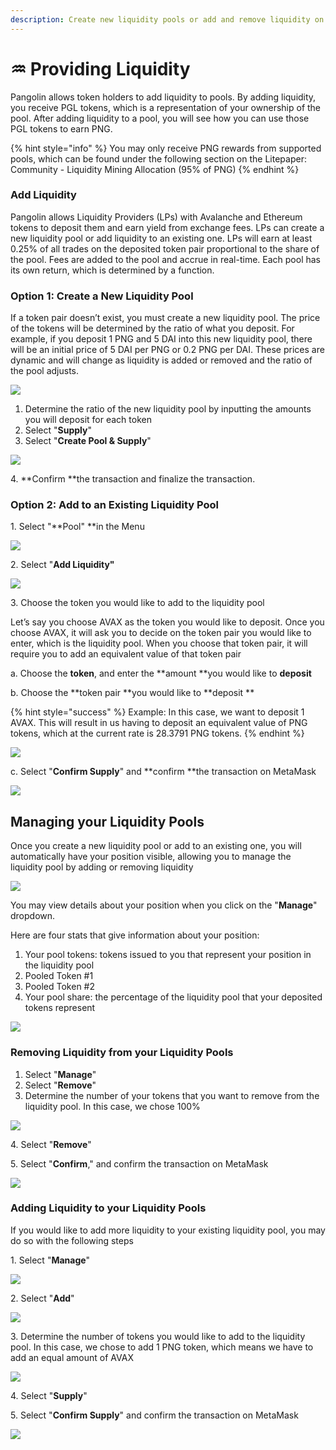 ```yaml
---
description: Create new liquidity pools or add and remove liquidity on existing pools
---
```


# ♒ Providing Liquidity

Pangolin allows token holders to add liquidity to pools. By adding liquidity, you receive PGL tokens, which is a representation of your ownership of the pool. After adding liquidity to a pool, you will see how you can use those PGL tokens to earn PNG.

{% hint style="info" %}
You may only receive PNG rewards from supported pools, which can be found under the following section on the Litepaper: Community - Liquidity Mining Allocation (95% of PNG)
{% endhint %}

### Add Liquidity&#x20;

Pangolin allows Liquidity Providers (LPs) with Avalanche and Ethereum tokens to deposit them and earn yield from exchange fees. LPs can create a new liquidity pool or add liquidity to an existing one. LPs will earn at least 0.25% of all trades on the deposited token pair proportional to the share of the pool. Fees are added to the pool and accrue in real-time. Each pool has its own return, which is determined by a function.

### **Option 1: Create a New Liquidity Pool**

If a token pair doesn’t exist, you must create a new liquidity pool. The price of the tokens will be determined by the ratio of what you deposit. For example, if you deposit 1 PNG and 5 DAI into this new liquidity pool, there will be an initial price of 5 DAI per PNG or 0.2 PNG per DAI. These prices are dynamic and will change as liquidity is added or removed and the ratio of the pool adjusts.

![](../.gitbook/assets/liq1.png)

1. Determine the ratio of the new liquidity pool by inputting the amounts you will deposit for each token
2. Select "**Supply**"
3. Select "**Create Pool & Supply**"

![](../.gitbook/assets/liq2.png)

4\. **Confirm **the transaction and finalize the transaction.

### Option 2: Add to an Existing Liquidity Pool

1\. Select "**Pool" **in the Menu&#x20;

![](../.gitbook/assets/liq3.png)

2\. Select "**Add Liquidity"**

![](../.gitbook/assets/liq4.png)

3\. Choose the token you would like to add to the liquidity pool

Let’s say you choose AVAX as the token you would like to deposit. Once you choose AVAX, it will ask you to decide on the token pair you would like to enter, which is the liquidity pool. When you choose that token pair, it will require you to add an equivalent value of that token pair

a. Choose the **token**, and enter the **amount **you would like to **deposit**

b. Choose the **token pair **you would like to **deposit **

{% hint style="success" %}
Example: In this case, we want to deposit 1 AVAX. This will result in us having to deposit an equivalent value of PNG tokens, which at the current rate is 28.3791 PNG tokens.
{% endhint %}

![](https://gblobscdn.gitbook.com/assets%2F-Mi3HEoRCT6o5-M8yhBO%2F-MiDXuYvl7ojYJ-u9Lzc%2F-MiDf7xuaZiJAwzY4JAS%2Fliq5.png?alt=media\&token=161e3913-4d40-41b3-ad93-cabdd85840a0)

c. Select "**Confirm Supply**" and **confirm **the transaction on MetaMask

![](../.gitbook/assets/liq6.png)

## Managing your Liquidity Pools

Once you create a new liquidity pool or add to an existing one, you will automatically have your position visible, allowing you to manage the liquidity pool by adding or removing liquidity

![](../.gitbook/assets/liq7.png)

You may view details about your position when you click on the "**Manage**" dropdown.

Here are four stats that give information about your position:

1. Your pool tokens: tokens issued to you that represent your position in the liquidity pool
2. Pooled Token #1
3. Pooled Token #2
4. Your pool share: the percentage of the liquidity pool that your deposited tokens represent

![](../.gitbook/assets/liq8.png)

### **Removing Liquidity from your Liquidity Pools**

1. Select "**Manage**"
2. Select "**Remove**"
3. Determine the number of your tokens that you want to remove from the liquidity pool. In this case, we chose 100%

![](../.gitbook/assets/liq9.png)

4\. Select "**Remove**"

5\. Select "**Confirm**," and confirm the transaction on MetaMask

![](../.gitbook/assets/liq10.png)

### **Adding Liquidity to your Liquidity Pools**

If you would like to add more liquidity to your existing liquidity pool, you may do so with the following steps

1\. Select "**Manage**"

![](../.gitbook/assets/liq11.png)

2\. Select "**Add**"

![](../.gitbook/assets/liq12.png)

3\. Determine the number of tokens you would like to add to the liquidity pool. In this case, we chose to add 1 PNG token, which means we have to add an equal amount of AVAX

![](../.gitbook/assets/liq13.png)

4\. Select "**Supply**"

5\. Select "**Confirm Supply**" and confirm the transaction on MetaMask

![](../.gitbook/assets/liq14.png)
